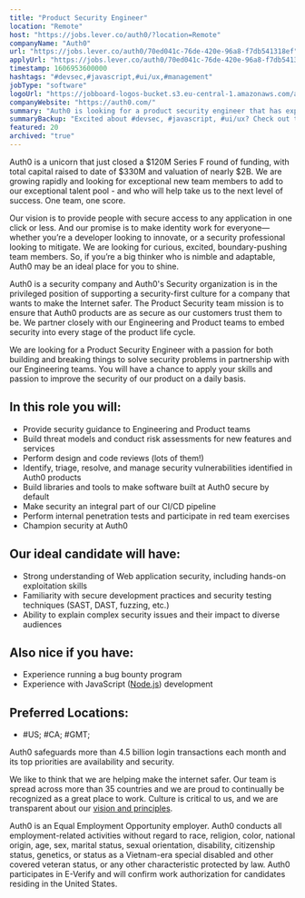 ```yaml
---
title: "Product Security Engineer"
location: "Remote"
host: "https://jobs.lever.co/auth0/?location=Remote"
companyName: "Auth0"
url: "https://jobs.lever.co/auth0/70ed041c-76de-420e-96a8-f7db541318ef"
applyUrl: "https://jobs.lever.co/auth0/70ed041c-76de-420e-96a8-f7db541318ef/apply"
timestamp: 1606953600000
hashtags: "#devsec,#javascript,#ui/ux,#management"
jobType: "software"
logoUrl: "https://jobboard-logos-bucket.s3.eu-central-1.amazonaws.com/auth0"
companyWebsite: "https://auth0.com/"
summary: "Auth0 is looking for a product security engineer that has experience with JavaScript."
summaryBackup: "Excited about #devsec, #javascript, #ui/ux? Check out this job post!"
featured: 20
archived: "true"
---
```


Auth0 is a unicorn that just closed a $120M Series F round of funding, with total capital raised to date of $330M and valuation of nearly $2B. We are growing rapidly and looking for exceptional new team members to add to our exceptional talent pool - and who will help take us to the next level of success. One team, one score. 

Our vision is to provide people with secure access to any application in one click or less. And our promise is to make identity work for everyone—whether you’re a developer looking to innovate, or a security professional looking to mitigate. We are looking for curious, excited, boundary-pushing team members. So, if you’re a big thinker who is nimble and adaptable, Auth0 may be an ideal place for you to shine.

Auth0 is a security company and Auth0's Security organization is in the privileged position of supporting a security-first culture for a company that wants to make the Internet safer. The Product Security team mission is to ensure that Auth0 products are as secure as our customers trust them to be. We partner closely with our Engineering and Product teams to embed security into every stage of the product life cycle.

We are looking for a Product Security Engineer with a passion for both building and breaking things to solve security problems in partnership with our Engineering teams. You will have a chance to apply your skills and passion to improve the security of our product on a daily basis.

## In this role you will:

*   Provide security guidance to Engineering and Product teams
*   Build threat models and conduct risk assessments for new features and services
*   Perform design and code reviews (lots of them!)
*   Identify, triage, resolve, and manage security vulnerabilities identified in Auth0 products
*   Build libraries and tools to make software built at Auth0 secure by default
*   Make security an integral part of our CI/CD pipeline
*   Perform internal penetration tests and participate in red team exercises
*   Champion security at Auth0

## Our ideal candidate will have:

*   Strong understanding of Web application security, including hands-on exploitation skills
*   Familiarity with secure development practices and security testing techniques (SAST, DAST, fuzzing, etc.)
*   Ability to explain complex security issues and their impact to diverse audiences

## Also nice if you have:

*   Experience running a bug bounty program
*   Experience with JavaScript ([Node.js](http://Node.js)) development

## Preferred Locations:

*   #US; #CA; #GMT;

Auth0 safeguards more than 4.5 billion login transactions each month and its top priorities are availability and security.

We like to think that we are helping make the internet safer. Our team is spread across more than 35 countries and we are proud to continually be recognized as a great place to work. Culture is critical to us, and we are transparent about our [vision and principles](https://auth0.com/blog/the-developer-first-identity-platform-auth0-story-and-future). 

Auth0 is an Equal Employment Opportunity employer. Auth0 conducts all employment-related activities without regard to race, religion, color, national origin, age, sex, marital status, sexual orientation, disability, citizenship status, genetics, or status as a Vietnam-era special disabled and other covered veteran status, or any other characteristic protected by law. Auth0 participates in E-Verify and will confirm work authorization for candidates residing in the United States.
